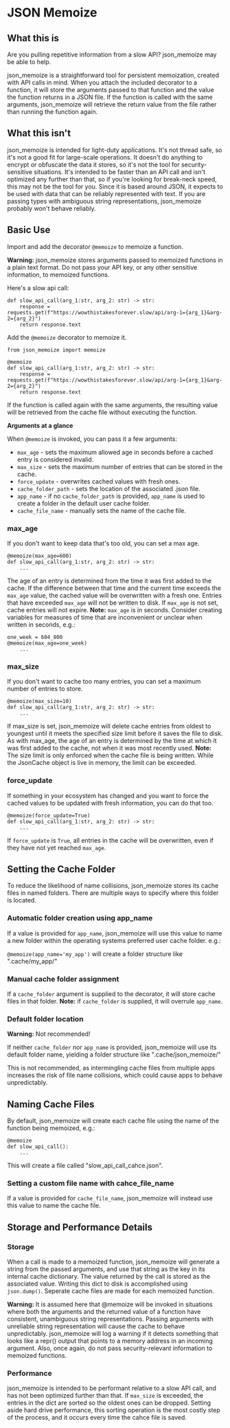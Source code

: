 # JSON Memoize

## What this is
Are you pulling repetitive information from a slow API? json_memoize may be able to help.

json_memoize is a straightforward tool for persistent memoization, created with API calls in mind. When you attach the included decorator to a function, it will store the arguments passed to that function and the value the function returns in a JSON file. If the function is called with the same arguments, json_memoize will retrieve the return value from the file rather than running the function again.

## What this isn't
json_memoize is intended for light-duty applications. It's not thread safe, so it's not a good fit for large-scale operations. It doesn't do anything to encrypt or obfuscate the data it stores, so it's not the tool for security-sensitive situations. It's intended to be faster than an API call and isn't optimized any further than that, so if you're looking for break-neck speed, this may not be the tool for you. Since it is based around JSON, it expects to be used with data that can be reliably represented with text. If you are passing types with ambiguous string representations, json_memoize probably won't behave reliably.

## Basic Use
Import and add the decorator `@memoize` to memoize a function.

**Warning:** json_memoize stores arguments passed to memoized functions in a plain text format. Do not pass your API key, or any other sensitive information, to memoized functions.

Here's a slow api call:
```
def slow_api_call(arg_1:str, arg_2: str) -> str:
    response = requests.get(f"https://wowthistakesforever.slow/api/arg-1={arg_1}&arg-2={arg_2}")
    return response.text
```

Add the `@memoize` decorator to memoize it.
```
from json_memoize import memoize

@memoize
def slow_api_call(arg_1:str, arg_2: str) -> str:
    response = requests.get(f"https://wowthistakesforever.slow/api/arg-1={arg_1}&arg-2={arg_2}")
    return response.text
```
If the function is called again with the same arguments, the resulting value will be retrieved from the cache file without executing the function.

**Arguments at a glance**

When `@memoize` is invoked, you can pass it a few arguments:
- `max_age` - sets the maximum allowed age in seconds before a cached entry is considered invalid.
- `max_size` - sets the maximum number of entries that can be stored in the cache.
- `force_update` - overwrites cached values with fresh ones.
- `cache_folder_path` - sets the location of the associated .json file.
- `app_name` - if no `cache_folder_path` is provided, `app_name` is used to create a folder in the default user cache folder.
- `cache_file_name` - manually sets the name of the cache file.

### max_age
If you don't want to keep data that's too old, you can set a max age. 
```
@memoize(max_age=600)
def slow_api_call(arg_1:str, arg_2: str) -> str:
    ...
```
The age of an entry is determined from the time it was first added to the cache. If the difference between that time and the current time exceeds the `max_age` value, the cached value will be overwritten with a fresh one. Entries that have exceeded `max_age` will not be written to disk. If `max_age` is not set, cache entries will not expire.
**Note:** `max_age` is in seconds. Consider creating variables for measures of time that are inconvenient or unclear when written in seconds, e.g.:
```
one_week = 604_800
@memoize(max_age=one_week)
    ...
```
### max_size
If you don't want to cache too many entries, you can set a maximum number of entries to store.
```
@memoize(max_size=10)
def slow_api_call(arg_1:str, arg_2: str) -> str:
    ...
```
If max_size is set, json_memoize will delete cache entries from oldest to youngest until it meets the specified size limit before it saves the file to disk. As with max_age, the age of an entry is determined by the time at which it was first added to the cache, not when it was most recently used. 
**Note:** The size limit is only enforced when the cache file is being written. While the JsonCache object is live in memory, the limit can be exceeded.

### force_update
If something in your ecosystem has changed and you want to force the cached values to be updated with fresh information, you can do that too.
```
@memoize(force_update=True)
def slow_api_call(arg_1:str, arg_2: str) -> str:
    ...
```
If `force_update` is `True`, all entries in the cache will be overwritten, even if they have not yet reached `max_age`.

## Setting the Cache Folder
To reduce the likelihood of name collisions, json_memoize stores its cache files in named folders. There are multiple ways to specify where this folder is located.

### Automatic folder creation using app_name
If a value is provided for `app_name`, json_memoize will use this value to name a new folder within the operating systems preferred user cache folder. e.g.:

`@memoize(app_name='my_app')` will create a folder structure like ".cache/my_app/"

### Manual cache folder assignment
If a `cache_folder` argument is supplied to the decorator, it will store cache files in that folder. **Note:** if `cache_folder` is supplied, it will overrule `app_name`.

### Default folder location
**Warning:** Not recommended!

If neither `cache_folder` nor `app_name` is provided, json_memoize will use its default folder name, yielding a folder structure like ".cache/json_memoize/"

This is not recommended, as intermingling cache files from multiple apps increases the risk of file name collisions, which could cause apps to behave unpredictably.

## Naming Cache Files
By default, json_memoize will create each cache file using the name of the function being memoized, e.g.:

```
@memoize
def slow_api_call():
    ... 
```

This will create a file called "slow_api_call_cahce.json".

### Setting a custom file name with cahce_file_name
If a value is provided for `cache_file_name`, json_memoize will instead use this value to name the cache file.


## Storage and Performance Details

### Storage
When a call is made to a memoized function, json_memoize will generate a string from the passed arguments, and use that string as the key in its internal cache dictionary. The value returned by the call is stored as the associated value. Writing this dict to disk is accomplished using `json.dump()`. Seperate cache files are made for each memoized function.

**Warning:** It is assumed here that @memoize will be invoked in situations where both the arguments and the returned value of a function have consistent, unambiguous string representations. Passing arguments with unreliable string representation will cause the cache to behave unpredictably. json_memoize will log a warning if it detects something that looks like a repr() output that points to a memory address in an incoming argument. Also, once again, do not pass security-relevant information to memoized functions.

### Performance
json_memoize is intended to be performant relative to a slow API call, and has not been optimized further than that. If `max_size` is exceeded, the entries in the dict are sorted so the oldest ones can be dropped. Setting aside hard drive performance, this sorting operation is the most costly step of the process, and it occurs every time the cahce file is saved.
